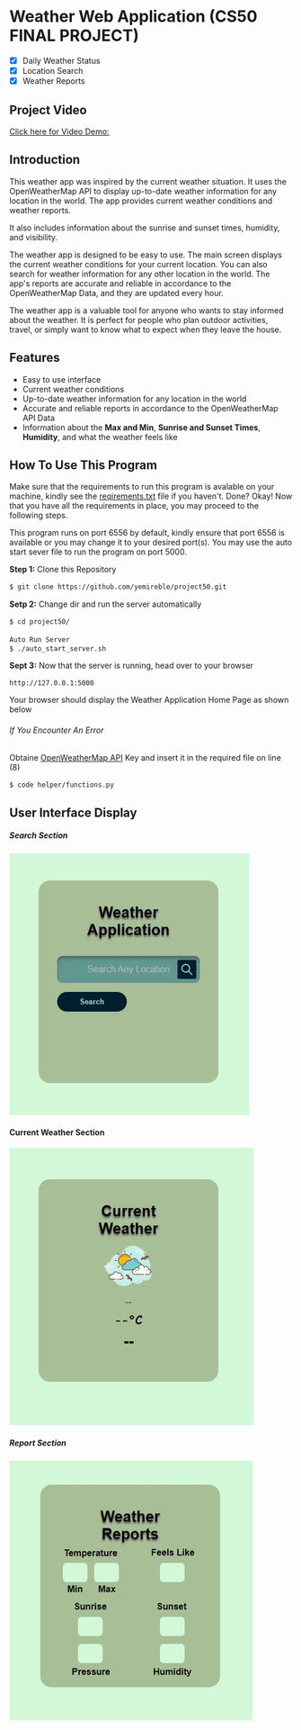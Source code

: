 # Weather Web Application (CS50 FINAL PROJECT)
- [x] Daily Weather Status
- [x] Location Search
- [x] Weather Reports

## Project Video
[Click here for Video Demo:](https://youtu.be/h1R2k7c_HdE)

## Introduction
This weather app was inspired by the current weather situation. It uses the OpenWeatherMap API to display up-to-date weather information for any location in the world. The app provides current weather conditions and weather reports. 

It also includes information about the sunrise and sunset times, humidity, and visibility.

The weather app is designed to be easy to use. The main screen displays the current weather conditions for your current
location. You can also search for weather information for any other location in the world. The app's reports are
accurate and reliable in accordance to the OpenWeatherMap Data, and they are updated every hour.

The weather app is a valuable tool for anyone who wants to stay informed about the weather. It is perfect for people who plan outdoor activities, travel, or simply want to know what to expect when they leave the house.

## Features
* Easy to use interface
* Current weather conditions
* Up-to-date weather information for any location in the world
* Accurate and reliable reports in accordance to the OpenWeatherMap API Data
* Information about the **Max and Min**, **Sunrise and Sunset Times**, **Humidity**, and what the weather feels like

## How To Use This Program
Make sure that the requirements to run this program is avalable on your machine, kindly see the
[reqirements.txt](https://github.com/YemiReble/project50/blob/main/requirments.txt) file if you haven't.
Done? Okay! Now that you have all the requirements in place, you may proceed to the following steps.

This program runs on port 6556 by default, kindly ensure that port 6556 is available or you may change it to your desired port(s). You may use the auto start sever file to run the program on port 5000.

**Step 1:** Clone this Repository
```Bash
$ git clone https://github.com/yemireble/project50.git
```

**Setp 2:** Change dir and run the server automatically 
```
$ cd project50/

Auto Run Server
$ ./auto_start_server.sh
```
**Sept 3:** Now that the server is running, head over to your browser
```
http://127.0.0.1:5000
```
Your browser should display the Weather Application Home Page as shown below
###### If You Encounter An Error
Obtaine [OpenWeatherMap API](https://openweathermap.org/api) Key and insert it in the required file on line (8)
```
$ code helper/functions.py
```

## User Interface Display
##### Search Section
![The Search Area](https://github.com/YemiReble/project50/blob/main/static/img/Search_Area.JPG)

#### Current Weather Section
![Current Weater](https://github.com/YemiReble/project50/blob/main/static/img/Current_weather_display.JPG)

##### Report Section
![Report Section](https://github.com/YemiReble/project50/blob/main/static/img/Weather_Reports.JPG)

